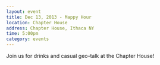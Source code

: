 ```yaml
---
layout: event
title: Dec 13, 2013 - Mappy Hour
location: Chapter House
address: Chapter House, Ithaca NY
time: 5:00pm
category: events
---
```


Join us for drinks and casual geo-talk at the Chapter House!
